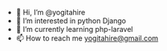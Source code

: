 - 👋 Hi, I’m @yogitahire
- 👀 I’m interested in python Django
- 🌱 I’m currently learning php-laravel
- 📫 How to reach me yogitahire@gmail.com

<!---
yogitahire/yogitahire is a ✨ special ✨ repository because its `README.md` (this file) appears on your GitHub profile.
You can click the Preview link to take a look at your changes.
--->
